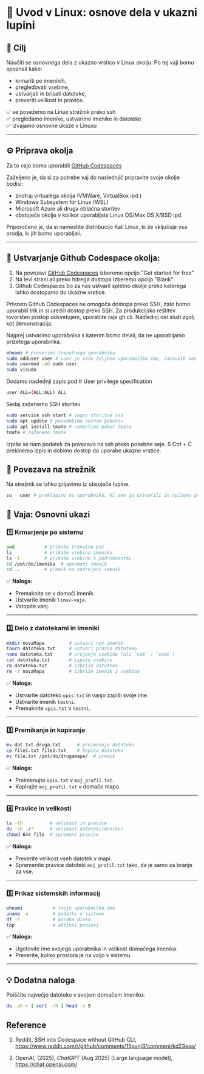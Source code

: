 # 🐧 Uvod v Linux: osnove dela v ukazni lupini

## 🎯 Cilj
Naučiti se osnovnega dela z ukazno vrstico v Linux okolju. Po tej vaji bomo spoznali kako:  
- krmariti po imenikih,
- pregledovati vsebine,
- ustvarjati in brisati datoteke,
- preveriti velikost in pravice.

✅ se povežemo na Linux strežnik preko ssh  
✅ pregledamo imenike, ustvarimo imenike in datoteke  
✅ izvajamo osnovne ukaze v Linuxu  

---

## ⚙️ Priprava okolja

Za to vajo bomo uporabili [GitHub Codespaces](https://github.com/features/codespaces)

Zaželjeno je, da si za potrebe vaj do naslednjič pripravite svoje okolje bodisi:
- znotraj virtualega okolja (VMWare, VirtualBox ipd.)
- Windows Subsystem for Linux (WSL)
- Microsoft Azure ali druga oblačna storitev
- obstoječe okolje v kolikor uporabljate Linux OS/Max OS X/BSD ipd. 

Priporočeno je, da si namestite distribucijo Kali Linux, ki že vključuje vsa orodja, ki jih bomo uporabljali.

---

## 🧪 Ustvarjanje Github Codespace okolja:

1. Na povezavi [GitHub Codespaces](https://github.com/features/codespaces) izberemo opcijo "Get  started for free"
2. Na levi strani ali preko hitrega dostopa izberemo opcijo "Blank"
3. Github Codespaces bo za nas ustvaril spletno okolje preko katerega lahko dostopamo do ukazne vrstice. 

Privzeto Github Codespaces ne omogoča dostopa preko SSH, zato bomo uporabili trik in si uredili dostop preko SSH. Za produkcijsko reštitev tovorsten pristop odsvetujem, uporabite raje gh cli. Nadlednji del služi zgolj kot demonstracija. 

Najprej ustvarimo uporabnika s katerim bomo delali, da ne uporabljamo prizetega uporabnika.

```bash
whoami # preverimo trenutnega uporabnika
sudo adduser user # user je vaše željeno uporabniško ime, čarovnik nas bo vprašal po geslu in podatkih uporabnika, kar potrdimo. Pozor: geslo se ne vidi, ko se vpisuje.
sudo usermod -aG sudo user
sudo visudo
```

Dodamo naslednji zapis pod # User privilege specification
```bash
user ALL=(ALL:ALL) ALL
```

Sedaj zaženemo SSH storitev
```bash
sudo service ssh start # zagon storitve ssh
sudo apt update # posodobimo seznam paketov
sudo apt install tmate # namestimo paket tmate
tmate # zaženemo tmate
```

Izpiše se nam podatek za povezavo na ssh preko posebne seje. S Ctrl + C prekinemo izpis in dobimo dostop do uporabe ukazne vrstice.

## 🧪 Povezava na strežnik

Na strežnik se lahko prijavimo iz obsoječe lupine. 
```bash
su - user # preklopimo na uporabnika, ki smo ga ustvarili in vpišemo geslo
```

## 🧪 Vaja: Osnovni ukazi

### 1️⃣ Krmarjenje po sistemu
```bash
pwd           # prikaže trenutno pot
ls            # prikaže vsebino imenika
ls -l         # prikaže vsebino s podrobnostmi
cd /pot/do/imenika  # spremeni imenik
cd ..         # premik na nadrejeni imenik
```

✅ **Naloga:**  
- Premaknite se v domači imenik.
- Ustvarite imenik `linux-vaja`.
- Vstopite vanj.

---

### 2️⃣ Delo z datotekami in imeniki
```bash
mkdir novaMapa         # ustvari nov imenik
touch datoteka.txt     # ustvari prazno datoteko
nano datoteka.txt      # urejanje vsebine (ali `vim` / `code`)
cat datoteka.txt       # izpiše vsebino
rm datoteka.txt        # izbriše datoteko
rm -r novaMapa         # izbriše imenik z vsebino
```

✅ **Naloga:**
- Ustvarite datoteko `opis.txt` in vanjo zapiši svoje ime.
- Ustvarite imenik `testni`.
- Premaknite `opis.txt` v `testni`.

---

### 3️⃣ Premikanje in kopiranje
```bash
mv dat.txt druga.txt      # preimenuje datoteko
cp file1.txt file2.txt    # kopira datoteko
mv file.txt /pot/do/drugamape/  # premik
```

✅ **Naloga:**
- Preimenujte `opis.txt` v `moj_profil.txt`.
- Kopirajte `moj_profil.txt` v domačo mapo.

---

### 4️⃣ Pravice in velikosti
```bash
ls -lh          # velikost in pravice
du -sh ./*      # velikost datotek/imenikov
chmod 644 file  # spremeni pravice
```

✅ **Naloga:**
- Preverite velikost vseh datotek v mapi.
- Spremenite pravice datoteki `moj_profil.txt` tako, da je samo za branje za vse.

---

### 5️⃣ Prikaz sistemskih informacij
```bash
whoami           # tvoje uporabniško ime
uname -a         # podatki o sistemu
df -h            # poraba diska
top              # aktivni procesi
```

✅ **Naloga:**
- Ugotovite ime svojega uporabnika in velikost domačega imenika.
- Preverite, koliko prostora je na voljo v sistemu.

---

## 💡 Dodatna naloga
Poiščite največjo datoteko v svojem domačem imeniku:

```bash
du -ah ~ | sort -rh | head -n 5
```


## Reference

1. Reddit, SSH into Codespace without GitHub CLI, https://www.reddit.com/r/github/comments/15pvnj3/comment/kd23ess/

2. OpenAI, (2025), *ChatGPT* (Aug 2025) [Large language model], https://chat.openai.com/
